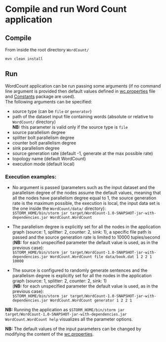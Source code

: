 # Compile and run Word Count application

## Compile
From inside the root directory `WordCount/`

`mvn clean install`

## Run
WordCount application can be run passing some arguments (if no command line argument is provided then default values defined in [wc.properties](https://github.com/alefais/storm-applications/blob/master/WordCount/src/main/resources/wordcount/wc.properties) file and [Constants](https://github.com/alefais/storm-applications/tree/master/WordCount/src/main/java/Constants) package are used). <br> The following arguments can be specified:<ul><li>source type (can be `file` or `generator`)</li><li>path of the dataset input file containing words (absolute or relative to `WordCount/` directory) <br> <b>NB:</b> this parameter is valid only if the source type is `file`</li><li>source parallelism degree</li><li>splitter bolt parallelism degree</li><li>counter bolt parallelism degree</li><li>sink parallelism degree</li><li>source generation rate (default -1, generate at the max possible rate)</li><li>topology name (default WordCount)</li><li>execution mode (default local)</li></ul>

### Execution examples:
* No argument is passed (parameters such as the input dataset and the parallelism degree of the nodes assume the default values, meaning that all the nodes have parallelism degree equal to 1, the source generation rate is the maximum possible, the execution is local, the input data set is the one inside the `WordCount/data/` directory): <br> `$STORM_HOME/bin/storm jar target/WordCount-1.0-SNAPSHOT-jar-with-dependencies.jar WordCount.WordCount`

* The parallelism degree is explicitly set for all the nodes in the application graph (source: 1, splitter: 2, counter: 2, sink: 1), a specific file path is passed and the source generation rate is limited to 10000 tuples/second <br> (<b>NB:</b> for each unspecified parameter the default value is used, as in the previous case): <br> `$STORM_HOME/bin/storm jar target/WordCount-1.0-SNAPSHOT-jar-with-dependencies.jar WordCount.WordCount file data/book.dat 1 2 2 1 10000`

* The source is configured to randomly generate sentences and the parallelism degree is explicitly set for all the nodes in the application graph (source: 1, splitter: 2, counter: 2, sink: 1) <br> (<b>NB:</b> for each unspecified parameter the default value is used, as in the previous case): <br> `$STORM_HOME/bin/storm jar target/WordCount-1.0-SNAPSHOT-jar-with-dependencies.jar WordCount.WordCount generator 1 2 2 1`

<b>NB:</b> Running the application as `$STORM_HOME/bin/storm jar target/WordCount-1.0-SNAPSHOT-jar-with-dependencies.jar WordCount.WordCount help` visualizes all the parameter options.

<b>NB:</b> The default values of the input parameters can be changed by modifying the content of the [wc.properties](https://github.com/alefais/storm-applications/blob/master/WordCount/src/main/resources/wordcount/wc.properties).